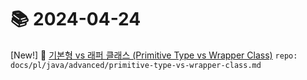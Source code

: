 # 📚 2024-04-24
[New!] 📗 [기본형 vs 래퍼 클래스 (Primitive Type vs Wrapper Class)](https://til.qriosity.dev/featured/pl/java/advanced/primitive-type-vs-wrapper-class) `repo: docs/pl/java/advanced/primitive-type-vs-wrapper-class.md`